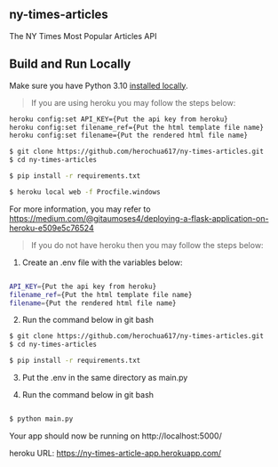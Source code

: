 ## ny-times-articles
The NY Times Most Popular Articles API

## Build and Run Locally
Make sure you have Python 3.10 [installed locally](https://docs.python-guide.org/starting/installation/). 

> If you are using heroku you may follow the steps below:

```sh
heroku config:set API_KEY={Put the api key from heroku}
heroku config:set filename_ref={Put the html template file name}
heroku config:set filename={Put the rendered html file name}

```

```sh
$ git clone https://github.com/herochua617/ny-times-articles.git
$ cd ny-times-articles

$ pip install -r requirements.txt

$ heroku local web -f Procfile.windows
```
For more information, you may refer to https://medium.com/@gitaumoses4/deploying-a-flask-application-on-heroku-e509e5c76524

> If you do not have heroku then you may follow the steps below:

1. Create an .env file with the variables below:

``` sh

API_KEY={Put the api key from heroku}
filename_ref={Put the html template file name}
filename={Put the rendered html file name}

```

2. Run the command below in git bash
```sh
$ git clone https://github.com/herochua617/ny-times-articles.git
$ cd ny-times-articles

$ pip install -r requirements.txt

```

3. Put the .env in the same directory as main.py


4. Run the command below in git bash

``` sh

$ python main.py

```

Your app should now be running on http://localhost:5000/

heroku URL: https://ny-times-article-app.herokuapp.com/

